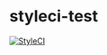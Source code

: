 # styleci-test

[![StyleCI](https://github.styleci.io/repos/238705269/shield?branch=master)](https://github.styleci.io/repos/238705269)
